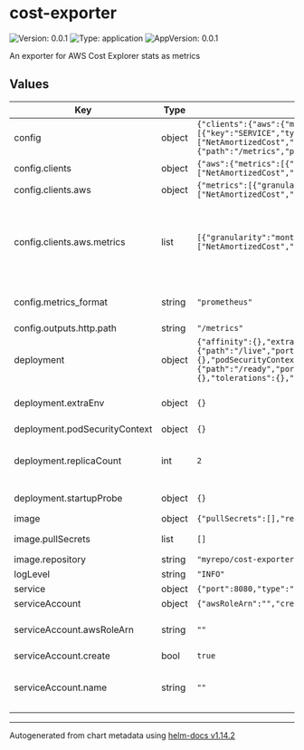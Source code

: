 # cost-exporter

![Version: 0.0.1](https://img.shields.io/badge/Version-0.0.1-informational?style=flat-square) ![Type: application](https://img.shields.io/badge/Type-application-informational?style=flat-square) ![AppVersion: 0.0.1](https://img.shields.io/badge/AppVersion-0.0.1-informational?style=flat-square)

An exporter for AWS Cost Explorer stats as metrics

## Values

| Key | Type | Default | Description |
|-----|------|---------|-------------|
| config | object | `{"clients":{"aws":{"metrics":[{"granularity":"monthly","group_by":[{"key":"SERVICE","type":"DIMENSION"}],"metrics":["NetAmortizedCost","NetUnblendedCost"]}]}},"metrics_format":"prometheus","outputs":{"http":{"path":"/metrics","port":8080}}}` | Cost Exporter configuration   It is then translated in the `config.yaml` inside the pods |
| config.clients | object | `{"aws":{"metrics":[{"granularity":"monthly","group_by":[{"key":"SERVICE","type":"DIMENSION"}],"metrics":["NetAmortizedCost","NetUnblendedCost"]}]}}` | Cloud client configuration |
| config.clients.aws | object | `{"metrics":[{"granularity":"monthly","group_by":[{"key":"SERVICE","type":"DIMENSION"}],"metrics":["NetAmortizedCost","NetUnblendedCost"]}]}` | Only AWS is supported |
| config.clients.aws.metrics | list | `[{"granularity":"monthly","group_by":[{"key":"SERVICE","type":"DIMENSION"}],"metrics":["NetAmortizedCost","NetUnblendedCost"]}]` | Some default metrics for demonstration purposes   This configuration maps to the `costexplorer.GetCostAndUsageInput` type.   For more information about each field, see:   https://pkg.go.dev/github.com/aws/aws-sdk-go-v2/service/costexplorer#GetCostAndUsageInput |
| config.metrics_format | string | `"prometheus"` | Only Prometheus format is supported for now   This value is ignored and only put here for   the demonstration purposes |
| config.outputs.http.path | string | `"/metrics"` | Path must contain a starting slash |
| deployment | object | `{"affinity":{},"extraEnv":{},"livenessProbe":{"failureThreshold":3,"httpGet":{"path":"/live","port":8989},"initialDelaySeconds":5,"periodSeconds":5},"nodeSelector":{},"podSecurityContext":{},"readinessProbe":{"failureThreshold":3,"httpGet":{"path":"/ready","port":8989},"initialDelaySeconds":5,"periodSeconds":5},"replicaCount":2,"startupProbe":{},"tolerations":{},"topologySpreadConstraints":{}}` | Deployment configuration |
| deployment.extraEnv | object | `{}` | extraEnv allows you to pass additional variables   such as the cloud provider credentials.   Do not do it in production! |
| deployment.podSecurityContext | object | `{}` | Other parameters for the Deployment |
| deployment.replicaCount | int | `2` | 2 replicas for HA, they act independently, which means that each replica issues requests to AWS. You can opt-in for a single replica to reduce the number of requests in favor of HA. |
| deployment.startupProbe | object | `{}` | Probes are started on a different port from the outputs   for the implementation simpicity |
| image | object | `{"pullSecrets":[],"repository":"myrepo/cost-exporter"}` | Image configuration |
| image.pullSecrets | list | `[]` | Configure image pull secrets for pulling container images |
| image.repository | string | `"myrepo/cost-exporter"` | Image repository |
| logLevel | string | `"INFO"` | Log level is INFO by default. |
| service | object | `{"port":8080,"type":"ClusterIP"}` | Service configuration |
| serviceAccount | object | `{"awsRoleArn":"","create":true,"name":""}` | ServiceAccount configuration |
| serviceAccount.awsRoleArn | string | `""` | awsRoleArn to specify the role to authenticate with AWS   AWS access for the cluster has to be configured separately |
| serviceAccount.create | bool | `true` | Create a serviceAccount by default |
| serviceAccount.name | string | `""` | Optionally, you can specify a serviceAccount name   This can be and existing serviceAccount   If you're using an existing serviceAccount, set create=false |

----------------------------------------------
Autogenerated from chart metadata using [helm-docs v1.14.2](https://github.com/norwoodj/helm-docs/releases/v1.14.2)
